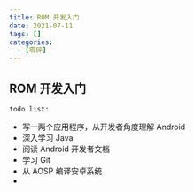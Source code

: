 ```yaml
---
title: ROM 开发入门
date: 2021-07-11
tags: []
categories:
  - [零碎]
---
```


## ROM 开发入门

`todo list:`

- 写一两个应用程序，从开发者角度理解 Android
- 深入学习 Java
- 阅读 Android 开发者文档
- 学习 Git
- 从 AOSP 编译安卓系统
-
